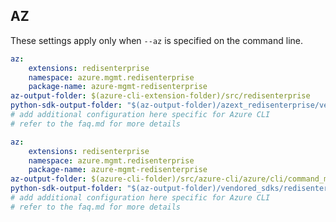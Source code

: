 ## AZ

These settings apply only when `--az` is specified on the command line.

``` yaml $(az) && $(target-mode) != 'core'
az:
    extensions: redisenterprise
    namespace: azure.mgmt.redisenterprise
    package-name: azure-mgmt-redisenterprise
az-output-folder: $(azure-cli-extension-folder)/src/redisenterprise
python-sdk-output-folder: "$(az-output-folder)/azext_redisenterprise/vendored_sdks/redisenterprise"
# add additional configuration here specific for Azure CLI
# refer to the faq.md for more details
```
``` yaml $(az) && $(target-mode) == 'core'
az:
    extensions: redisenterprise
    namespace: azure.mgmt.redisenterprise
    package-name: azure-mgmt-redisenterprise
az-output-folder: $(azure-cli-folder)/src/azure-cli/azure/cli/command_modules/redisenterprise
python-sdk-output-folder: "$(az-output-folder)/vendored_sdks/redisenterprise"
# add additional configuration here specific for Azure CLI
# refer to the faq.md for more details
```